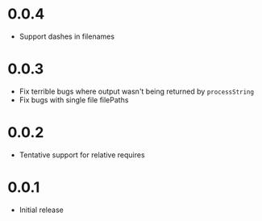 # 0.0.4

* Support dashes in filenames

# 0.0.3

* Fix terrible bugs where output wasn't being returned by `processString`
* Fix bugs with single file filePaths

# 0.0.2

* Tentative support for relative requires

# 0.0.1

* Initial release
